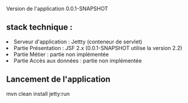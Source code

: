 Version de l'application 0.0.1-SNAPSHOT

<h2>stack technique :</h2>
<li>Serveur d'application : Jettty (conteneur de servlet)
<li>Partie Présentation : JSF 2.x (0.0.1-SNAPSHOT utilise la version 2.2)
<li>Partie Métier : partie non implémentée
<li>Partie Accès aux données : partie non implémentée
   
<h2>Lancement de l'application</h2>
mvn clean install jetty:run
